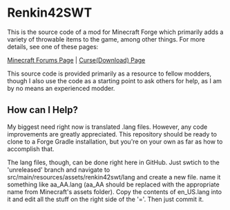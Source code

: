 Renkin42SWT
===========

This is the source code of a mod for Minecraft Forge which primarily adds a variety of throwable items to the game, among other things. For more details, see one of these pages:

[Minecraft Forums Page][mcf] | [Curse(Download) Page][curse]

This source code is provided primarily as a resource to fellow modders, though I also use the code as a starting point to ask others for help, as I am by no means an experienced modder.

How can I Help?
---------------

My biggest need right now is translated .lang files. However, any code improvements are greatly appreciated. This repository should be ready to clone to a Forge Gradle installation, but you're on your own as far as how to accomplish that. 

The lang files, though, can be done right here in GitHub. Just swtich to the 'unreleased' branch and navigate to src/main/resources/assets/renkin42swt/lang and create a new file. name it something like aa_AA.lang (aa_AA should be replaced with the appropriate name from Minecraft's assets folder). Copy the contents of en_US.lang into it and edit all the stuff on the right side of the '='. Then just commit it. 

[mcf]: http://www.minecraftforum.net/topic/1847376-forge-renkin42s-stuff-worth-throwing-mod/
[curse]: http://www.curse.com/mc-mods/minecraft/stuff-worth-throwing
